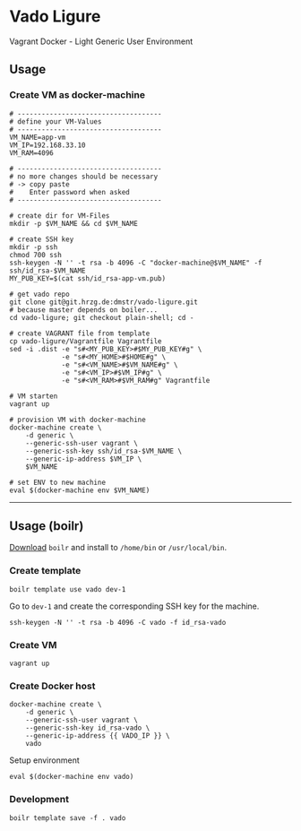 # Vado Ligure

Vagrant Docker - Light Generic User Environment

## Usage

### Create VM as docker-machine

```
# ------------------------------------
# define your VM-Values
# ------------------------------------
VM_NAME=app-vm
VM_IP=192.168.33.10
VM_RAM=4096

# ------------------------------------
# no more changes should be necessary
# -> copy paste
#    Enter password when asked
# ------------------------------------

# create dir for VM-Files
mkdir -p $VM_NAME && cd $VM_NAME

# create SSH key
mkdir -p ssh
chmod 700 ssh
ssh-keygen -N '' -t rsa -b 4096 -C "docker-machine@$VM_NAME" -f ssh/id_rsa-$VM_NAME
MY_PUB_KEY=$(cat ssh/id_rsa-app-vm.pub)

# get vado repo
git clone git@git.hrzg.de:dmstr/vado-ligure.git
# because master depends on boiler...
cd vado-ligure; git checkout plain-shell; cd -

# create VAGRANT file from template
cp vado-ligure/Vagrantfile Vagrantfile
sed -i .dist -e "s#<MY_PUB_KEY>#$MY_PUB_KEY#g" \
             -e "s#<MY_HOME>#$HOME#g" \
             -e "s#<VM_NAME>#$VM_NAME#g" \
             -e "s#<VM_IP>#$VM_IP#g" \
             -e "s#<VM_RAM>#$VM_RAM#g" Vagrantfile

# VM starten
vagrant up

# provision VM with docker-machine
docker-machine create \
    -d generic \
    --generic-ssh-user vagrant \
    --generic-ssh-key ssh/id_rsa-$VM_NAME \
    --generic-ip-address $VM_IP \
    $VM_NAME

# set ENV to new machine
eval $(docker-machine env $VM_NAME)
```

---

## Usage (boilr)

[Download](https://github.com/tmrts/boilr/releases) `boilr` and install to `/home/bin` or `/usr/local/bin`.

### Create template

    boilr template use vado dev-1

Go to `dev-1` and create the corresponding SSH key for the machine.

    ssh-keygen -N '' -t rsa -b 4096 -C vado -f id_rsa-vado

### Create VM

    vagrant up
    
### Create Docker host
    
    docker-machine create \
        -d generic \
        --generic-ssh-user vagrant \
        --generic-ssh-key id_rsa-vado \
        --generic-ip-address {{ VADO_IP }} \
        vado

Setup environment

    eval $(docker-machine env vado)

### Development

    boilr template save -f . vado

